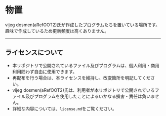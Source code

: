 # 物置
vijeg dosmen(aRefOOT2)氏が作成したプログラムたちを置いている場所です。趣味で作成しているため更新頻度は高くありません。
___
## ライセンスについて
- 本リポジトリで公開されているファイル及びプログラムは、個人利用・商用利用問わず自由に使用できます。
- 再配布を行う場合は、本ライセンスを維持し、改変箇所を明記してください。
- vijeg dosmen(aRefOOT2)氏は、利用者が本リポジトリで公開されているファイル及びプログラムを使用したことによるいかなる損害・責任は負いません。
- 詳細な内容については、`license.md`をご覧ください。
